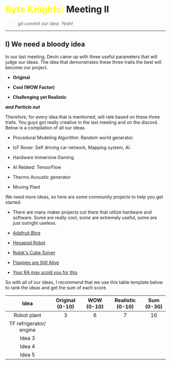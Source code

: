 # <span style="color:yellow">Byte Knights:</span> Meeting II
> *git commit our idea. Yeah!*

___

## I) We need a bloody idea
In our last meeting, Devin came up with three useful parameters that will judge our ideas. The idea that demonstrates these three traits the best will become our project.

* **Original**

* **Cool (WOW Factor)**

* **Challenging yet Realistic**

***and Particle nut***

Therefore, for every idea that is mentioned, will rate based on these three traits. You guys got really creative in the last meeting and on the discord. Below is a compilation of all our ideas.

* Procedural Modeling Algorithm: Random world generator.

* IoT Rover: Self driving car network, Mapping system, AI.

* Hardware Immersive Gaming

* AI Related: TensorFlow

* Thermo Acoustic generator

* Moving Plant

We need more ideas, so here are some community projects to help you get started.

* There are many maker projects out there that utilize hardware and software. Some are really cool, some are extremely useful, some are just outright useless.

* [Adafruit Blog](https://blog.adafruit.com/category/customerprojects/)

* [Hexapod Robot](https://www.youtube.com/watch?v=Lv9TnLmJGbs)

* [Rubik's Cube Solver](https://www.youtube.com/watch?v=tNhQUrkPYJs)

* [Floppies are Still Alive](https://www.youtube.com/watch?v=AB6IKDA4Ovs)

* [Your RA may scold you for this](https://www.youtube.com/watch?v=DPQFeMdPJiA)

So with all of our ideas, I recommend that we use this table template below to rank the ideas and get the sum of each score.

| Idea                      | Original (0-10)  | WOW (0-10) | Realistic (0-10) | Sum (0-30) |
|:-------------------------:|:----------------:|:----------:|:----------------:|:----------:|
| Robot plant               |3                 |6           |7                 |16          |
| TF refrigerator/ engine   |                  |            |                  |            |
| Idea 3                    |                  |            |                  |            |
| Idea 4                    |                  |            |                  |            |
| Idea 5                    |                  |            |                  |            |

